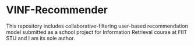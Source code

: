 # VINF-Recommender

This repository includes collaborative-filtering user-based recommendation model submitted as a school project for Information Retrieval course at FIIT STU and I am its sole author.
